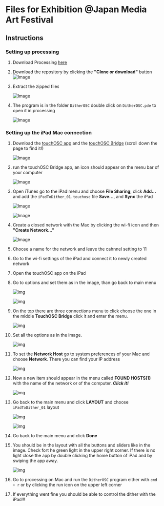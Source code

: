 # Files for Exhibition @Japan Media Art Festival

## Instructions

### Setting up processing

1. Download Processing [here](https://processing.org/download/)

2. Download the repository by clicking the __"Clone or download"__ button ![Image](https://user-images.githubusercontent.com/17408277/40475846-d9f55aea-5f42-11e8-83d1-36d1e3c0643c.png)

3. Extract the zipped files

   ![Image](https://user-images.githubusercontent.com/17408277/40475847-da10e800-5f42-11e8-92c7-01e66e6af455.png)

4. The program is in the folder `DitherOSC` double click on `DitherOSC.pde` to open it in processing

   ![Image](https://user-images.githubusercontent.com/17408277/40475848-da2c4014-5f42-11e8-89b7-c22219f98cd9.png)

### Setting up the iPad Mac connection

1. Download the [touchOSC app](https://itunes.apple.com/us/app/touchosc/id288120394?mt=8) and the [touchOSC Bridge](https://hexler.net/software/touchosc) (scroll down the page to find it!)

   ![Image](https://user-images.githubusercontent.com/17408277/40475849-da467c7c-5f42-11e8-88b2-c594ff82a56b.png)

2. run the touchOSC Bridge app, an icon should appear on the menu bar of your computer

   ![Image](https://user-images.githubusercontent.com/17408277/40475850-da664f8e-5f42-11e8-9963-52efe940eb79.png)

3. Open iTunes go to the iPad menu and choose __File Sharing__, click __Add…__ and add the `iPadToDither_01.touchosc` file __Save…__, and __Sync__ the iPad

   ![Image](https://user-images.githubusercontent.com/17408277/40475854-dabc330e-5f42-11e8-946e-2900617ddd4e.png)

   ![Image](https://user-images.githubusercontent.com/17408277/40475855-dad7e798-5f42-11e8-843d-6a7b54f67ba0.png)

4. Create a closed network with the Mac by clicking the wi-fi icon and then __"Create Network…"__ 

   ![Image](https://user-images.githubusercontent.com/17408277/40475851-da805a96-5f42-11e8-8225-efa96abb6e85.png)

5. Choose a name for the network and leave the cahnnel setting to 11

6. Go to the wi-fi settings of the iPad and connect it to newly created network

7. Open the touchOSC app on the iPad

8. Go to options and set them as in the image, than go back to main menu

   ![img](https://user-images.githubusercontent.com/17408277/40477386-95d7a36e-5f46-11e8-8cde-ef146753e638.png)

   ![img](https://user-images.githubusercontent.com/17408277/40477389-961582b0-5f46-11e8-9552-791d348ac6b8.PNG)

   

9. On the top there are three connections menu to click choose the one in the middle __TouchOSC Bridge__ click it and enter the menu.

   ![img](https://user-images.githubusercontent.com/17408277/40477385-95bc8f84-5f46-11e8-8d2b-74815c930f05.png)

10. Set all the options as in the image. 

    ![img](https://user-images.githubusercontent.com/17408277/40477383-9585e466-5f46-11e8-9a7e-11269440a837.PNG)

11. To set the __Network Host__ go to system preferences of your Mac and choose __Network__. There you can find your IP address

    ![img](https://user-images.githubusercontent.com/17408277/40475856-daf50aa8-5f42-11e8-9058-a64e5140c324.png)

12. Now a new item should appear in the menu called __FOUND HOSTS(1)__ with the name of the network or of the computer. __*Click it!*__

    ![img](https://user-images.githubusercontent.com/17408277/40477381-954b648a-5f46-11e8-9ec5-cd29d916dfca.png)

13. Go back to the main menu and click __LAYOUT__ and choose `iPadToDither_01` layout

    ![img](https://user-images.githubusercontent.com/17408277/40477384-95a25c54-5f46-11e8-8327-cba925a6cef1.png)

    ![img](https://user-images.githubusercontent.com/17408277/40477390-9630b01c-5f46-11e8-97e8-dbb8ad80470b.PNG)

14. Go back to the main menu and click __Done__

15. You should be in the layout with all the buttons and sliders like in the image. Check fort he green light in the upper right corner. If there is no light close the app by double clicking the home button of iPad and by swiping the app away.

    ![img](https://user-images.githubusercontent.com/17408277/40477391-964ad7b2-5f46-11e8-9dd2-089662181286.PNG)

16. Go to processing on Mac and run the `DitherOSC` program either with `cmd + r` or by clicking the run icon on the upper left corner

17. If everything went fine you should be able to control the dither with the iPad!!!

 